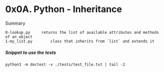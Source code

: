 # 0x0A. Python - Inheritance

Summary

```
0-lookup.py		returns the list of available attributes and methods of an object
1-my_list.py		class that inherits from `list` and extends it
```

##### Snippet to use the tests
```
python3 -m doctest -v ./tests/test_file.txt | tail -2
```
